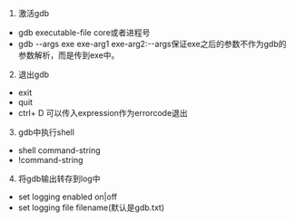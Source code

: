 1. 激活gdb
- gdb executable-file core或者进程号
- gdb --args exe exe-arg1 exe-arg2:--args保证exe之后的参数不作为gdb的参数解析，而是传到exe中。

2. 退出gdb
- exit
- quit
- ctrl+ D
可以传入expression作为errorcode退出

3. gdb中执行shell
- shell command-string
- !command-string

4. 将gdb输出转存到log中
- set logging enabled on|off
- set logging file filename(默认是gdb.txt)